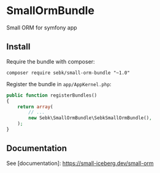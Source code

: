 # SmallOrmBundle
Small ORM for symfony app

## Install

Require the bundle with composer:
```
composer require sebk/small-orm-bundle "~1.0"
```

Register the bundle in `app/AppKernel.php`:

``` php
public function registerBundles()
{
    return array(
        // ...
        new Sebk\SmallOrmBundle\SebkSmallOrmBundle(),
    );
}
```

## Documentation

See [documentation]: https://small-iceberg.dev/small-orm
